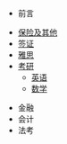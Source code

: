 * 前言
+ [保险及其他](docs/wiki-insurance.md)
+ [签证](docs/wiki-visa.md)
+ [雅思](docs/wiki-IELTS.md)
+ [考研](docs/wiki-master.md)
	+ [英语](docs/wiki-master-english.md)
	+ [数学](docs/wiki-master-math.md)
* 金融
* 会计
* 法考


